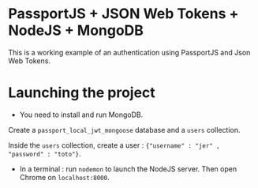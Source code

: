 # PassportJS + JSON Web Tokens + NodeJS + MongoDB

This is a working example of an authentication using PassportJS and Json Web Tokens.




# Launching the project

- You need to install and run MongoDB. 

Create a `passport_local_jwt_mongoose` database and a `users` collection. 

Inside the `users` collection, create a user : `{"username" : "jer" , "password" : "toto"}`.

- In a terminal : run `nodemon` to launch the NodeJS server. Then open Chrome on `localhost:8000`.
